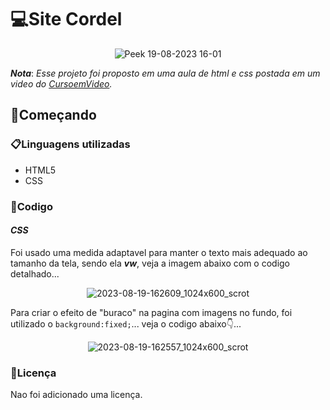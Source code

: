 # 💻Site Cordel
<div align="center">
  
![Peek 19-08-2023 16-01](https://github.com/matheus369k/Site-Cordel/assets/47065962/d0b56995-ab53-4913-b72c-4a38983b9fdc)</div>
__*Nota*__: *Esse projeto foi proposto em uma aula de html e css postada em um video do [CursoemVideo](https://www.youtube.com/channel/UCrWvhVmt0Qac3HgsjQK62FQ).*

## 🚀Começando

### 📋Linguagens utilizadas
- HTML5
- CSS

### 🧰Codigo
#### __*CSS*__
Foi usado uma medida adaptavel para manter o texto mais adequado ao tamanho da tela, sendo ela __*vw*__, veja a imagem abaixo com o codigo detalhado...
<div align="center">
  
![2023-08-19-162609_1024x600_scrot](https://github.com/matheus369k/Site-Cordel/assets/47065962/6700160f-ae98-4763-998f-74f5b116846e)</div>
Para criar o efeito de "buraco" na pagina com imagens no fundo, foi utilizado o ```background:fixed;```...
veja o codigo abaixo👇...
<div align="center">
  
![2023-08-19-162557_1024x600_scrot](https://github.com/matheus369k/Site-Cordel/assets/47065962/9be938e6-f9ce-44c2-8a6f-2455503745c3)</div>
### 📃Licença
Nao foi adicionado uma licença.

